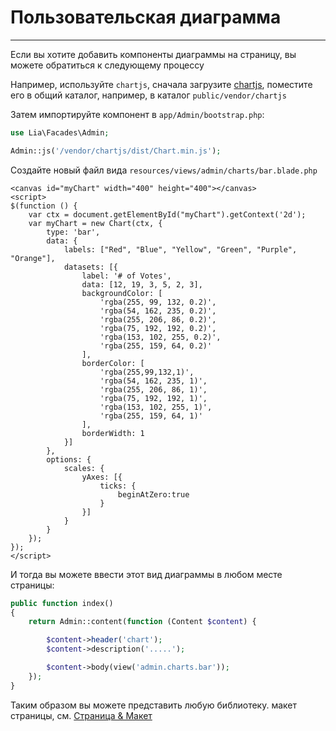# Пользовательская диаграмма #
------------

Если вы хотите добавить компоненты диаграммы на страницу, вы можете обратиться к следующему процессу

Например, используйте `chartjs`, сначала загрузите [chartjs](http://chartjs.org/), поместите его в общий каталог, например, в каталог `public/vendor/chartjs`

Затем импортируйте компонент в `app/Admin/bootstrap.php`:
```php
use Lia\Facades\Admin;

Admin::js('/vendor/chartjs/dist/Chart.min.js');
```

Создайте новый файл вида `resources/views/admin/charts/bar.blade.php`
```blade
<canvas id="myChart" width="400" height="400"></canvas>
<script>
$(function () {
    var ctx = document.getElementById("myChart").getContext('2d');
    var myChart = new Chart(ctx, {
        type: 'bar',
        data: {
            labels: ["Red", "Blue", "Yellow", "Green", "Purple", "Orange"],
            datasets: [{
                label: '# of Votes',
                data: [12, 19, 3, 5, 2, 3],
                backgroundColor: [
                    'rgba(255, 99, 132, 0.2)',
                    'rgba(54, 162, 235, 0.2)',
                    'rgba(255, 206, 86, 0.2)',
                    'rgba(75, 192, 192, 0.2)',
                    'rgba(153, 102, 255, 0.2)',
                    'rgba(255, 159, 64, 0.2)'
                ],
                borderColor: [
                    'rgba(255,99,132,1)',
                    'rgba(54, 162, 235, 1)',
                    'rgba(255, 206, 86, 1)',
                    'rgba(75, 192, 192, 1)',
                    'rgba(153, 102, 255, 1)',
                    'rgba(255, 159, 64, 1)'
                ],
                borderWidth: 1
            }]
        },
        options: {
            scales: {
                yAxes: [{
                    ticks: {
                        beginAtZero:true
                    }
                }]
            }
        }
    });
});
</script>
```
И тогда вы можете ввести этот вид диаграммы в любом месте страницы:
```php
public function index()
{
    return Admin::content(function (Content $content) {

        $content->header('chart');
        $content->description('.....');

        $content->body(view('admin.charts.bar'));
    });
}
```
Таким образом вы можете представить любую библиотеку. макет страницы, см. [Страница & Макет](/ru/page_content_layout.md)